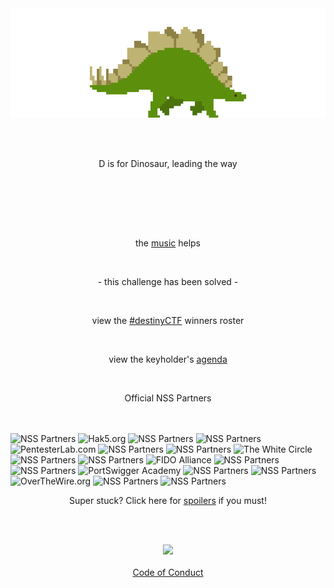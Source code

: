 <br /><br />
<br /><br />

<p align="center">
<img id="stegosaur" src="img/stegosaur.gif">
</p>
<br /><br />
<p align="center">
D is for Dinosaur, leading the way<br class="fossilkey" fossil="classyfied" /></p>
<br /><br />
<p align="center">
<script class="c19bcdc5af7430650316f0df7417e117" src="https://w.promofeatures.com/js/timer/c19bcdc5af7430650316f0df7417e117.js?v=1599866870"></script>
</p><br /><br />
<p align="center">the <a href="https://somafm.com/player/#/now-playing/defcon" target="dc">music</a> helps</p>
<br />
<p align="center">- this challenge has been solved -</p>
<br />
<p align="center">view the <a href="https://www.noshitsecurity.com/wins">#destinyCTF</a> winners roster</p>
<br />
<p align="center">view the keyholder's <a href="agenda">agenda</a></p>
<br />
<!-- Good job Employee #42, I like the way the banner looks. Please remove the temp one from the main site and archive the email. Also, good job updating everything to use the new address instead of the you-know-what. -Mr Gatekeeper -->
<p align="center">Official NSS Partners</p>
<br /><br />
<div id="partners">
    <div class="photobanner">
    	<img class="first" height="80" src="https://www.noshitsecurity.com/img/partners/lead.png" alt="NSS Partners" />
      <img height="80" src="https://www.noshitsecurity.com/img/partners/h5.png" alt="Hak5.org" />
      <img height="80" src="https://www.noshitsecurity.com/img/partners/sp.png" alt="NSS Partners" />
      <img height="80" src="https://www.noshitsecurity.com/img/partners/sp.png" alt="NSS Partners" />  
      <img height="80" src="https://www.noshitsecurity.com/img/partners/ptl.png" alt="PentesterLab.com" />
      <img height="80" src="https://www.noshitsecurity.com/img/partners/sp.png" alt="NSS Partners" />
      <img height="80" src="https://www.noshitsecurity.com/img/partners/sp.png" alt="NSS Partners" />  
      <img height="80" src="https://www.noshitsecurity.com/img/partners/twc.png" alt="The White Circle" />
      <img height="80" src="https://www.noshitsecurity.com/img/partners/sp.png" alt="NSS Partners" />
      <img height="80" src="https://www.noshitsecurity.com/img/partners/sp.png" alt="NSS Partners" />
      <img height="80" src="https://www.noshitsecurity.com/img/partners/fido2.png" alt="FIDO Alliance" />
      <img height="80" src="https://www.noshitsecurity.com/img/partners/sp.png" alt="NSS Partners" />
      <img height="80" src="https://www.noshitsecurity.com/img/partners/sp.png" alt="NSS Partners" />
      <img height="80" src="https://www.noshitsecurity.com/img/partners/pswg.png" alt="PortSwigger Academy" />
      <img height="80" src="https://www.noshitsecurity.com/img/partners/sp.png" alt="NSS Partners" />
      <img height="80" src="https://www.noshitsecurity.com/img/partners/sp.png" alt="NSS Partners" />
      <img height="80" src="https://www.noshitsecurity.com/img/partners/otw.png" alt="OverTheWire.org" />
      <img height="80" src="https://www.noshitsecurity.com/img/partners/sp.png" alt="NSS Partners" />
      <img height="80" src="https://www.noshitsecurity.com/img/partners/sp.png" alt="NSS Partners" />
    </div>
</div>
<p align="center">Super stuck? Click here for <a href="spoilers5">spoilers</a> if you must!</p>
<br /><br />
<p align="center"><a href="https://www.noshitsecurity.com" target="nss"><img width="90" src="https://www.noshitsecurity.com/img/wasp.png"></a><br /><br />
    <a href="coc">Code of Conduct</a></p>

